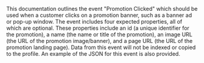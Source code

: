 This documentation outlines the event "Promotion Clicked" which should be used when a customer clicks on a promotion banner, such as a banner ad or pop-up window. The event includes four expected properties, all of which are optional. These properties include an id (a unique identifier for the promotion), a name (the name or title of the promotion), an image URL (the URL of the promotion image/banner), and a page URL (the URL of the promotion landing page). Data from this event will not be indexed or copied to the profile. An example of the JSON for this event is also provided.

